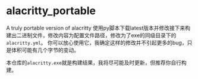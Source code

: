 # alacritty_portable
A truly portable version of alacritty
使用py脚本下载latest版本并修改接下来构建出二进制文件，修改内容为配置文件路径，修改为了exe的同级目录下的`alacritty.yml`。
你可以放心使用它，我确定这样的修改并不引起更多的bug，只是体积可能有几个字节的变动。

本仓库的`alacritty.exe`就是构建结果，我将尽可能及时更新，但推荐你自行构建。
